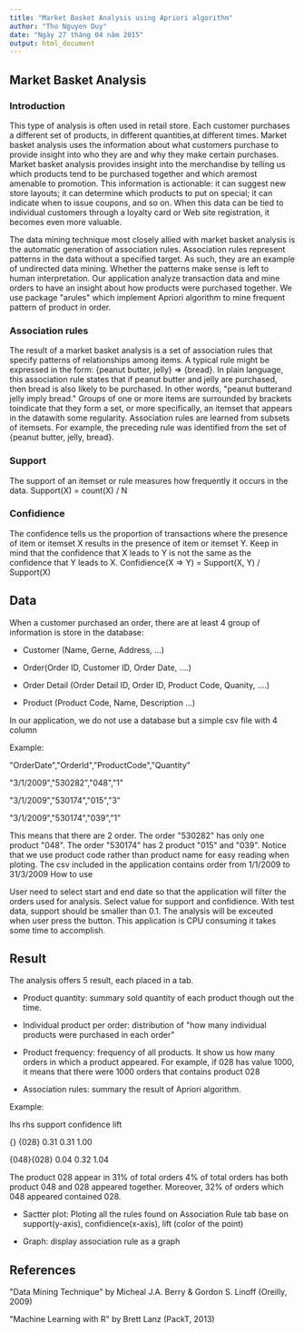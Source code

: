 ```yaml
---
title: "Market Basket Analysis using Apriori algorithm"
author: "Tho Nguyen Duy"
date: "Ngày 27 tháng 04 năm 2015"
output: html_document
---
```



## Market Basket Analysis

### Introduction

This type of analysis is often used in retail store. Each customer purchases a different set of products, in different quantities,at different times. Market basket analysis uses the information about what customers purchase to provide insight into who they are and why they make certain purchases. Market basket analysis provides insight into the merchandise by telling us which products tend to be purchased together and which aremost amenable to promotion. This information is actionable: it can suggest new store layouts; it can determine which products to put on special; it can indicate when to issue coupons, and so on. When this data can be tied to individual customers through a loyalty card or Web site registration, it becomes even more valuable.

The data mining technique most closely allied with market basket analysis is the automatic generation of association rules. Association rules represent patterns in the data without a specified target. As such, they are an example of undirected data mining. Whether the patterns make sense is left to human interpretation. Our application analyze transaction data and mine orders to have an insight about how products were purchased together. We use package "arules" which implement Apriori algorithm to mine frequent pattern of product in order.

### Association rules

The result of a market basket analysis is a set of association rules that specify patterns of relationships among items. A typical rule might be expressed in the form: {peanut butter, jelly} => {bread}. In plain language, this association rule states that if peanut butter and jelly are purchased, then bread is also likely to be purchased. In other words, "peanut butterand jelly imply bread." Groups of one or more items are surrounded by brackets toindicate that they form a set, or more specifically, an itemset that appears in the datawith some regularity. Association rules are learned from subsets of itemsets. For example, the preceding rule was identified from the set of {peanut butter, jelly, bread}.

### Support

The support of an itemset or rule measures how frequently it occurs in the data. Support(X) = count(X) / N

### Confidience

The confidence tells us the proportion of transactions where the presence of item or itemset X results in the presence of item or itemset Y. Keep in mind that the confidence that X leads to Y is not the same as the confidence that Y leads to X. Confidience(X => Y) = Support(X, Y) / Support(X)

## Data

When a customer purchased an order, there are at least 4 group of information is store in the database:

+ Customer (Name, Gerne, Address, ...)

+ Order(Order ID, Customer ID, Order Date, ....)

+ Order Detail (Order Detail ID, Order ID, Product Code, Quanity, ....)

+ Product (Product Code, Name, Description ...)

In our application, we do not use a database but a simple csv file with 4 column

Example:

"OrderDate","OrderId","ProductCode","Quantity"

"3/1/2009","530282","048","1"

"3/1/2009","530174","015","3"

"3/1/2009","530174","039","1"

This means that there are 2 order. The order "530282" has only one product "048". The order "530174" has 2 product "015" and "039". Notice that we use product code rather than product name for easy reading when ploting. The csv included in the application contains order from 1/1/2009 to 31/3/2009
How to use

User need to select start and end date so that the application will filter the orders used for analysis. Select value for support and confidience. With test data, support should be smaller than 0.1. The analysis will be exceuted when user press the button. This application is CPU consuming it takes some time to accomplish.

## Result

The analysis offers 5 result, each placed in a tab.

+ Product quantity: summary sold quantity of each product though out the time.

+ Individual product per order: distribution of "how many individual products were purchased in each order"

+ Product frequency: frequency of all products. It show us how many orders in which a product appeared. For example, if 028 has value 1000, it means that there were 1000 orders that contains product 028

+ Association rules: summary the result of Apriori algorithm.

Example:

lhs rhs support confidence lift

{} {028} 0.31 0.31 1.00

{048}{028} 0.04 0.32 1.04

The product 028 appear in 31% of total orders 4% of total orders has both product 048 and 028 appeared together. Moreover, 32% of orders which 048 appeared contained 028.

+ Sactter plot: Ploting all the rules found on Association Rule tab base on support(y-axis), confidience(x-axis), lift (color of the point)

+ Graph: display association rule as a graph

## References

"Data Mining Technique" by Micheal J.A. Berry & Gordon S. Linoff (Oreilly, 2009)

"Machine Learning with R" by Brett Lanz (PackT, 2013)
